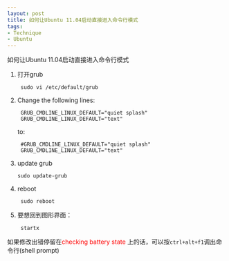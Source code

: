```yaml
---
layout: post
title: 如何让Ubuntu 11.04启动直接进入命令行模式
tags:
- Technique
- Ubuntu
---
```


如何让Ubuntu 11.04启动直接进入命令行模式  

1. 打开grub

		sudo vi /etc/default/grub 

2. Change the following lines:

		GRUB_CMDLINE_LINUX_DEFAULT="quiet splash"
		GRUB_CMDLINE_LINUX_DEFAULT="text"

	to: 

		#GRUB_CMDLINE_LINUX_DEFAULT="quiet splash"
		GRUB_CMDLINE_LINUX_DEFAULT="text"

3.  update grub

		sudo update-grub

4. reboot

		sudo reboot
		
5. 要想回到图形界面： 

		startx
		

如果修改出错停留在<font color="#ff0000">checking battery state</font> 上的话，可以按`ctrl+alt+f1`调出命令行(shell prompt)
